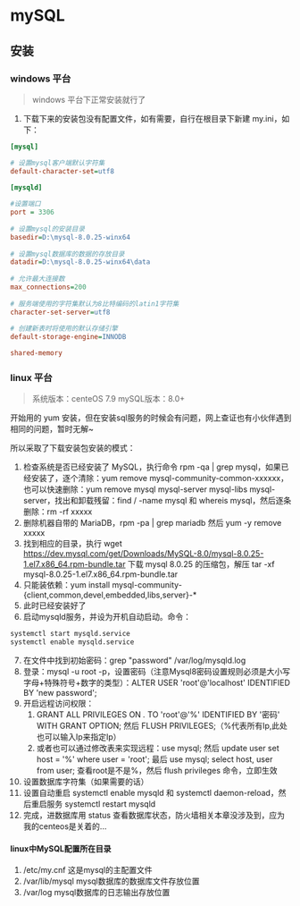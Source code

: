 # mySQL

## 安装

### windows 平台

> windows 平台下正常安装就行了

1. 下载下来的安装包没有配置文件，如有需要，自行在根目录下新建 my.ini，如下：
```ini
[mysql]

# 设置mysql客户端默认字符集
default-character-set=utf8
 
[mysqld]

#设置端口
port = 3306
 
# 设置mysql的安装目录
basedir=D:\mysql-8.0.25-winx64
 
# 设置mysql数据库的数据的存放目录
datadir=D:\mysql-8.0.25-winx64\data
 
# 允许最大连接数
max_connections=200
 
# 服务端使用的字符集默认为8比特编码的latin1字符集
character-set-server=utf8
 
# 创建新表时将使用的默认存储引擎
default-storage-engine=INNODB

shared-memory
```

### linux 平台

> 系统版本：centeOS 7.9
> mySQL版本：8.0+

开始用的 yum 安装，但在安装sql服务的时候会有问题，网上查证也有小伙伴遇到相同的问题，暂时无解~

所以采取了下载安装包安装的模式：

1. 检查系统是否已经安装了 MySQL，执行命令 rpm -qa | grep mysql，如果已经安装了，逐个清除：yum remove mysql-community-common-xxxxxx，也可以快速删除：yum remove  mysql mysql-server mysql-libs mysql-server，找出和卸载残留：find / -name mysql 和 whereis mysql，然后逐条删除：rm -rf xxxxx
2. 删除机器自带的 MariaDB，rpm -pa | grep mariadb 然后 
yum -y remove xxxxx
3. 找到相应的目录，执行 wget https://dev.mysql.com/get/Downloads/MySQL-8.0/mysql-8.0.25-1.el7.x86_64.rpm-bundle.tar 下载 mysql 8.0.25 的压缩包，解压 tar -xf mysql-8.0.25-1.el7.x86_64.rpm-bundle.tar
4. 只能装依赖：yum install mysql-community-{client,common,devel,embedded,libs,server}-*
5. 此时已经安装好了
6. 启动mysqld服务，并设为开机自动启动。命令：
```bash
systemctl start mysqld.service
systemctl enable mysqld.service
```
7. 在文件中找到初始密码：grep "password" /var/log/mysqld.log
8. 登录：mysql -u root -p，设置密码（注意Mysql8密码设置规则必须是大小写字母+特殊符号+数字的类型）：ALTER USER 'root'@'localhost' IDENTIFIED BY 'new password';
9. 开启远程访问权限：
   1.  GRANT ALL PRIVILEGES ON *.* TO 'root'@'%' IDENTIFIED BY '密码' WITH GRANT OPTION; 然后 FLUSH PRIVILEGES;（%代表所有Ip,此处也可以输入Ip来指定Ip）
   2.  或者也可以通过修改表来实现远程：use mysql; 然后 update user set host = '%' where user = 'root'; 最后 use mysql;     select host, user from user;  查看root是不是%，然后 flush privileges 命令，立即生效
10. 设置数据库字符集（如果需要的话）
11. 设置自动重启 systemctl enable mysqld 和 systemctl daemon-reload，然后重启服务 systemctl restart mysqld
12. 完成，进数据库用 status 查看数据库状态，防火墙相关本章没涉及到，应为我的centeos是关着的...

#### linux中MySQL配置所在目录
1. /etc/my.cnf 这是mysql的主配置文件
2. /var/lib/mysql mysql数据库的数据库文件存放位置
3. /var/log mysql数据库的日志输出存放位置
